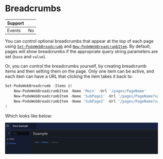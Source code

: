 # Breadcrumbs

| Support |     |
| ------- | --- |
| Events  | No  |

You can control optional breadcrumbs that appear at the top of each page using [`Set-PodeWebBreadcrumb`](../../../Functions/Elements/Set-PodeWebBreadcrumb) and [`New-PodeWebBreadcrumbItem`](../../../Functions/Elements/New-PodeWebBreadcrumbItem). By default, pages will show breadcrumbs if the appropriate query string parameters are set (`base` and `value`).

Or, you can control the breadcrumbs yourself, by creating breadcrumb items and then setting them on the page. Only one item can be active, and each item can have a URL that clicking the item takes it back to:

```powershell
Set-PodeWebBreadcrumb -Items @(
    New-PodeWebBreadcrumbItem -Name 'Main' -Url '/pages/PageName'
    New-PodeWebBreadcrumbItem -Name 'SubPage1' -Url '/pages/PageName?value=stuff1'
    New-PodeWebBreadcrumbItem -Name 'SubPage2' -Url '/pages/PageName?value=stuff2' -Active
)
```

Which looks like below:

![breadcrumbs](../../../images/breadcrumbs.png)
